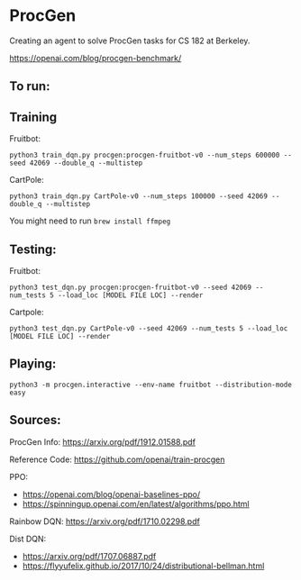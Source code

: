 # ProcGen

Creating an agent to solve ProcGen tasks for CS 182 at Berkeley.

https://openai.com/blog/procgen-benchmark/

## To run:

## Training
Fruitbot:

`python3 train_dqn.py procgen:procgen-fruitbot-v0 --num_steps 600000 --seed 42069 --double_q --multistep`

CartPole:

`python3 train_dqn.py CartPole-v0 --num_steps 100000 --seed 42069 --double_q --multistep`

You might need to run `brew install ffmpeg`

## Testing:

Fruitbot:

`python3 test_dqn.py procgen:procgen-fruitbot-v0 --seed 42069 --num_tests 5 --load_loc [MODEL FILE LOC] --render`

Cartpole:

`python3 test_dqn.py CartPole-v0 --seed 42069 --num_tests 5 --load_loc [MODEL FILE LOC] --render`

## Playing:
`python3 -m procgen.interactive --env-name fruitbot --distribution-mode easy`

## Sources:

ProcGen Info: https://arxiv.org/pdf/1912.01588.pdf

Reference Code: https://github.com/openai/train-procgen

PPO: 
* https://openai.com/blog/openai-baselines-ppo/
* https://spinningup.openai.com/en/latest/algorithms/ppo.html

Rainbow DQN: https://arxiv.org/pdf/1710.02298.pdf

Dist DQN: 
* https://arxiv.org/pdf/1707.06887.pdf
* https://flyyufelix.github.io/2017/10/24/distributional-bellman.html